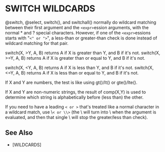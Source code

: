 # SWITCH WILDCARDS
  @switch, @select, switch(), and switchall() normally do wildcard matching between their first argument and the `<expr>`ession arguments, with the normal * and ? special characters. However, if one of the `<expr>`essions starts with "`<" or ">`", a less-than or greater-than check is done instead of wildcard matching for that pair.

  switch(X, >Y, A, B) returns A if X is greater than Y, and B if it's not.
  switch(X, >=Y, A, B) returns A if X is greater than or equal to Y, and B if it's not.

  switch(X, <Y, A, B) returns A if X is less than Y, and B if it's not.
  switch(X, <=Y, A, B) returns A if X is less than or equal to Y, and B if it's not.

  If X and Y are numbers, the test is like using gt()/lt() or gte()/lte().

  If X and Y are non-numeric strings, the result of comp(X,Y) is used to determine which string is alphabetically before (less than) the other.

  If you need to have a leading `< or >` that's treated like a normal character in a wildcard match, use \\`< or \\>` (the \\ will turn into \ when the argument is evaluated, and then that single \ will stop the greater/less than check).


## See Also
- [WILDCARDS]

